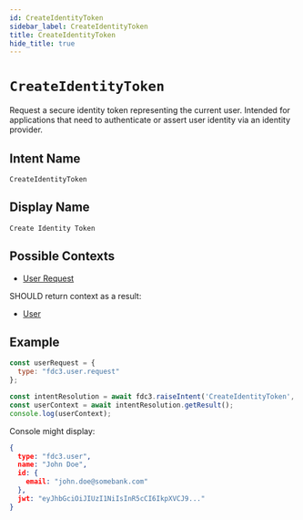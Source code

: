 ```yaml
---
id: CreateIdentityToken
sidebar_label: CreateIdentityToken
title: CreateIdentityToken
hide_title: true
---
```


# `CreateIdentityToken`

Request a secure identity token representing the current user. Intended for applications that need to authenticate or assert user identity via an identity provider.

## Intent Name

`CreateIdentityToken`

## Display Name

`Create Identity Token`

## Possible Contexts

- [User Request](../../context/ref/UserRequest)

SHOULD return context as a result:

- [User](../../context/ref/User)

## Example

```js
const userRequest = {
  type: "fdc3.user.request"
};

const intentResolution = await fdc3.raiseIntent('CreateIdentityToken', userRequest);
const userContext = await intentResolution.getResult();
console.log(userContext);
```

Console might display:

```json
{
  type: "fdc3.user",
  name: "John Doe",
  id: {
    email: "john.doe@somebank.com"
  },
  jwt: "eyJhbGciOiJIUzI1NiIsInR5cCI6IkpXVCJ9..."
}
```
